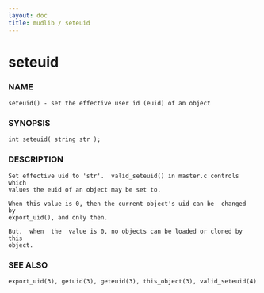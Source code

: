 ```yaml
---
layout: doc
title: mudlib / seteuid
---
```

# seteuid

### NAME

    seteuid() - set the effective user id (euid) of an object

### SYNOPSIS

    int seteuid( string str );

### DESCRIPTION

    Set effective uid to 'str'.  valid_seteuid() in master.c controls which
    values the euid of an object may be set to.

    When this value is 0, then the current object's uid can be  changed  by
    export_uid(), and only then.

    But,  when  the  value is 0, no objects can be loaded or cloned by this
    object.

### SEE ALSO

    export_uid(3), getuid(3), geteuid(3), this_object(3), valid_seteuid(4)

